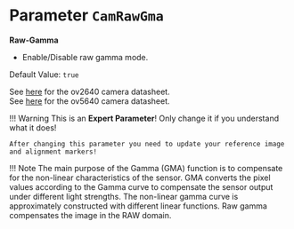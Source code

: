 # Parameter `CamRawGma`

**Raw-Gamma**

- Enable/Disable raw gamma mode.

Default Value: `true`

See [here](../datasheets/Camera.ov2640_ds_1.8_.pdf) for the ov2640 camera datasheet.<br>
See [here](../datasheets/OV5640_datasheet.pdf) for the ov5640 camera datasheet.

!!! Warning
    This is an **Expert Parameter**! Only change it if you understand what it does!

    After changing this parameter you need to update your reference image and alignment markers!

!!! Note
    The main purpose of the Gamma (GMA) function is to compensate for the non-linear characteristics of the sensor. 
	GMA converts the pixel values according to the Gamma curve to compensate the sensor output under different light strengths.
    The non-linear gamma curve is approximately constructed with different linear functions. Raw gamma compensates the
    image in the RAW domain.
